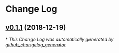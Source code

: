 # Change Log

## [v0.1.1](https://github.com/timCF/ex_list/tree/v0.1.1) (2018-12-19)


\* *This Change Log was automatically generated by [github_changelog_generator](https://github.com/skywinder/Github-Changelog-Generator)*